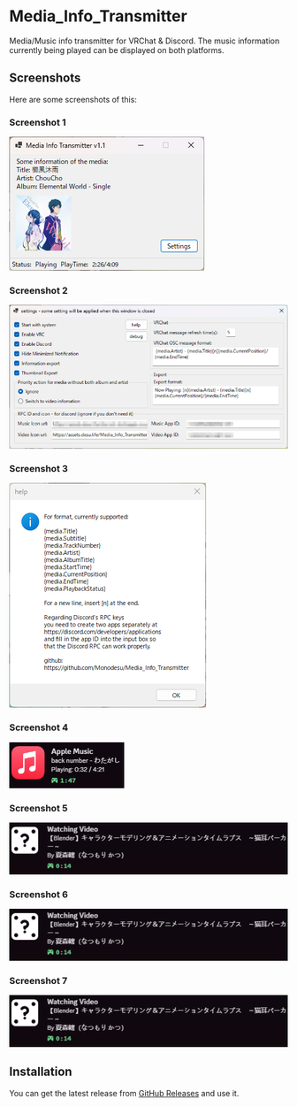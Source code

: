 # Media_Info_Transmitter

Media/Music info transmitter for VRChat & Discord.
The music information currently being played can be displayed on both platforms.

## Screenshots

Here are some screenshots of this:

### Screenshot 1
![Screenshot 1](images/1.png)

### Screenshot 2
![Screenshot 2](images/2.png)

### Screenshot 3
![Screenshot 3](images/3.png)

### Screenshot 4
![Screenshot 4](images/4.png)

### Screenshot 5
![Screenshot 5](images/5.png)

### Screenshot 6
![Screenshot 5](images/5.png)

### Screenshot 7
![Screenshot 5](images/5.png)

## Installation

You can get the latest release from [GitHub Releases](https://github.com/Monodesu/Media_Info_Transmitter/releases) and use it.
